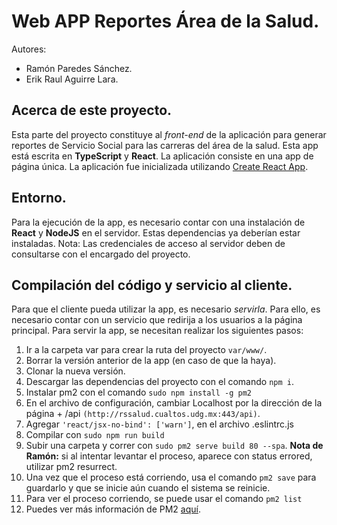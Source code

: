 # Web APP Reportes Área de la Salud.

Autores: 
- Ramón Paredes Sánchez.
- Erik Raul Aguirre Lara.

## Acerca de este proyecto.
Esta parte del proyecto constituye al *front-end* de la aplicación para generar reportes de Servicio Social para las carreras del área de la salud. Esta app está escrita en **TypeScript** y **React**. La aplicación consiste en una app de página única. La aplicación fue inicializada utilizando [Create React App](https://github.com/facebook/create-react-app).

## Entorno.
Para la ejecución de la app, es necesario contar con una instalación de **React** y **NodeJS** en el servidor. Estas dependencias ya deberían estar instaladas.
Nota: Las credenciales de acceso al servidor deben de consultarse con el encargado del proyecto.

## Compilación del código y servicio al cliente.
Para que el cliente pueda utilizar la app, es necesario *servirla*. Para ello, es necesario contar con un servicio que redirija a los usuarios a la página principal. Para servir la app, se necesitan realizar los siguientes pasos:

1. Ir a la carpeta var para crear la ruta del proyecto ```var/www/```.
2. Borrar la versión anterior de la app (en caso de que la haya).
3. Clonar la nueva versión.
4. Descargar las dependencias del proyecto con el comando ```npm i```.
5. Instalar pm2 con el comando ```sudo npm install -g pm2```
6. En el archivo de configuración, cambiar Localhost por la dirección de la página + /api ```(http://rssalud.cualtos.udg.mx:443/api)```.
7. Agregar ```'react/jsx-no-bind': ['warn']```, en el archivo .eslintrc.js
8. Compilar con ```sudo npm run build```
9. Subir una carpeta y correr con ```sudo pm2 serve build 80 --spa```. 
**Nota de Ramón:** si al intentar levantar el proceso, aparece con status errored, utilizar pm2 resurrect. 
10. Una vez que el proceso está corriendo, usa el comando ```pm2 save``` para guardarlo y que se inicie aún cuando el sistema se reinicie.
11. Para ver el proceso corriendo, se puede usar el comando ```pm2 list```
12. Puedes ver más información de PM2 [aquí](https://pm2.keymetrics.io/docs/usage/startup/).
